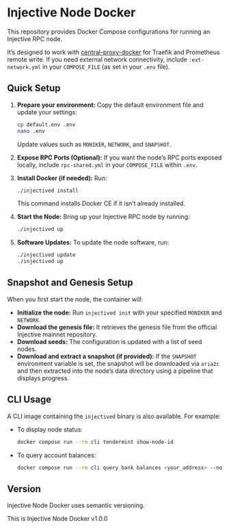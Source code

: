 # Injective Node Docker

This repository provides Docker Compose configurations for running an Injective RPC node.

It’s designed to work with [central-proxy-docker](https://github.com/CryptoManufaktur-io/central-proxy-docker) for Traefik and Prometheus remote write. If you need external network connectivity, include `:ext-network.yml` in your `COMPOSE_FILE` (as set in your `.env` file).

## Quick Setup

1. **Prepare your environment:**
   Copy the default environment file and update your settings:
   ```bash
   cp default.env .env
   nano .env
   ```
   Update values such as `MONIKER`, `NETWORK`, and `SNAPSHOT`.

2. **Expose RPC Ports (Optional):**
   If you want the node’s RPC ports exposed locally, include `rpc-shared.yml` in your `COMPOSE_FILE` within `.env`.

3. **Install Docker (if needed):**
   Run:
   ```bash
   ./injectived install
   ```
   This command installs Docker CE if it isn’t already installed.

4. **Start the Node:**
   Bring up your Injective RPC node by running:
   ```bash
   ./injectived up
   ```

5. **Software Updates:**
   To update the node software, run:
   ```bash
   ./injectived update
   ./injectived up
   ```

## Snapshot and Genesis Setup

When you first start the node, the container will:

- **Initialize the node:**
  Run `injectived init` with your specified `MONIKER` and `NETWORK`.
- **Download the genesis file:**
  It retrieves the genesis file from the official Injective mainnet repository.
- **Download seeds:**
  The configuration is updated with a list of seed nodes.
- **Download and extract a snapshot (if provided):**
  If the `SNAPSHOT` environment variable is set, the snapshot will be downloaded via `aria2c` and then extracted into the node’s data directory using a pipeline that displays progress.

## CLI Usage

A CLI image containing the `injectived` binary is also available. For example:
- To display node status:
  ```bash
  docker compose run --rm cli tendermint show-node-id
  ```
- To query account balances:
  ```bash
  docker compose run --rm cli query bank balances <your_address> --node http://injective:26657/
  ```

## Version

Injective Node Docker uses semantic versioning.

This is Injective Node Docker v1.0.0
